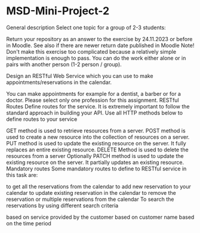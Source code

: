 # MSD-Mini-Project-2

General description
Select one topic for a group of 2-3 students:

Return your repository as an answer to the exercise by 24.11.2023 or before in Moodle.
See also if there are newer return date published in Moodle
Note! Don't make this exercise too complicated because a relatively simple implementation is enough to pass. You can do the work either alone or in pairs with another person (1-2 person / group).

Design an RESTful Web Service which you can use to make appointments/reservations in the calendar.

You can make appointments for example for a dentist, a barber or for a doctor.
Please select only one profession for this assignment.
RESTful Routes
Define routes for the service. It is extremely important to follow the standard approach in building your API. Use all HTTP methods below to define routes to your service

GET method is used to retrieve resources from a server.
POST method is used to create a new resource into the collection of resources on a server.
PUT method is used to update the existing resource on the server. It fully replaces an entire existing resource.
DELETE Method is used to delete the resources from a server
Optionally PATCH method is used to update the existing resource on the server. It partially updates an existing resource.
Mandatory routes
Some mandatory routes to define to RESTful service in this task are:

to get all the reservations from the calendar
to add new reservation to your calendar
to update existing reservation in the calendar
to remove the reservation or multiple reservations from the calendar
To search the reservations by using different search criteria

based on service provided by the customer
based on customer name
based on the time period
